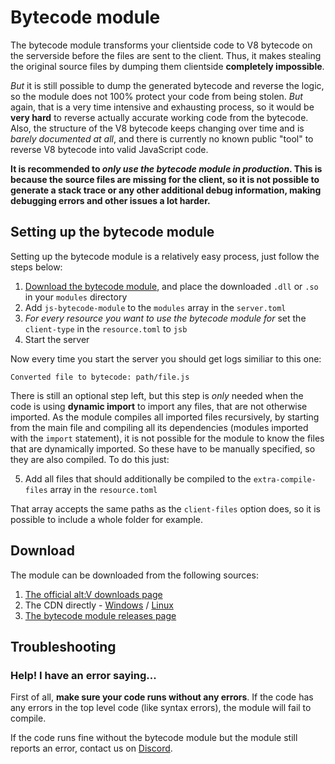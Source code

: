 # Bytecode module

The bytecode module transforms your clientside code to V8 bytecode on the serverside before the files are sent to the client. Thus,
it makes stealing the original source files by dumping them clientside **completely impossible**.

*But* it is still possible to dump the generated bytecode and reverse the logic, so the module does not 100% protect your code from being stolen.
*But* again, that is a very time intensive and exhausting process, so it would be **very hard** to reverse actually accurate working code from the
bytecode.
Also, the structure of the V8 bytecode keeps changing over time and is *barely documented at all*, and there is currently no known public "tool"
to reverse V8 bytecode into valid JavaScript code.

**It is recommended to *only use the bytecode module in production*. This is because the source files are missing for the client, so it is not possible
to generate a stack trace or any other additional debug information, making debugging errors and other issues a lot harder.**

## Setting up the bytecode module

Setting up the bytecode module is a relatively easy process, just follow the steps below:

1. [Download the bytecode module](#download), and place the downloaded `.dll` or `.so` in your `modules` directory
2. Add `js-bytecode-module` to the `modules` array in the `server.toml`
3. *For every resource you want to use the bytecode module for* set the `client-type` in the `resource.toml` to `jsb`
4. Start the server

Now every time you start the server you should get logs similiar to this one:
```
Converted file to bytecode: path/file.js
```

There is still an optional step left, but this step is *only* needed when the code is using **dynamic import** to import any files,
that are not otherwise imported. As the module compiles all imported files recursively, by starting from the main file and compiling
all its dependencies (modules imported with the `import` statement), it is not possible for the module to know the files that are dynamically imported.
So these have to be manually specified, so they are also compiled.
To do this just:

5. Add all files that should additionally be compiled to the `extra-compile-files` array in the `resource.toml`

That array accepts the same paths as the `client-files` option does, so it is possible to include a whole folder for example.

## Download

The module can be downloaded from the following sources:
1. [The official alt:V downloads page](https://altv.mp/#/downloads)
2. The CDN directly - [Windows](http://cdn.alt-mp.com/js-bytecode-module/release/x64_win32/js-bytecode-module.dll) / [Linux](http://cdn.alt-mp.com/js-bytecode-module/release/x64_linux/libjs-bytecode-module.so)
3. [The bytecode module releases page](https://github.com/altmp/altv-js-bytecode/releases)

## Troubleshooting

### Help! I have an error saying...

First of all, **make sure your code runs without any errors**. If the code has any errors in the top level code (like syntax errors),
the module will fail to compile.

If the code runs fine without the bytecode module but the module still reports an error, contact us on [Discord](https://discord.altv.mp).
